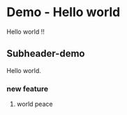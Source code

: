 # Demo - Hello world

Hello world !!

## Subheader-demo

Hello world.

### new feature

1. world peace
